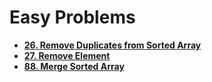 # Easy Problems

- **[26. Remove Duplicates from Sorted Array](https://leetcode.com/problems/remove-duplicates-from-sorted-array/)**
- **[27. Remove Element](https://leetcode.com/problems/remove-element/)**
- **[88. Merge Sorted Array](https://leetcode.com/problems/merge-sorted-array/)**


